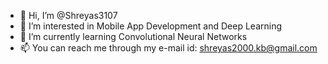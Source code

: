 - 👋 Hi, I’m @Shreyas3107
- 👀 I’m interested in Mobile App Development and Deep Learning
- 🌱 I’m currently learning Convolutional Neural Networks
- 📫 You can reach me through my e-mail id: shreyas2000.kb@gmail.com

<!---
Shreyas3107/Shreyas3107 is a ✨ special ✨ repository because its `README.md` (this file) appears on your GitHub profile.
You can click the Preview link to take a look at your changes.
--->
